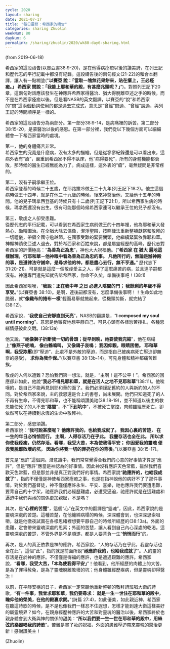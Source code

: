 ```yaml
---
cycle: 2020
layout: sharing
date: 2021-07-17
title: "每日靈修：希西家的禱告"
categories: sharing Zhuolin
weekNum: 80
dayNum: 6
permalink: /sharing/zhuolin/2020/wk80-day6-sharing.html
--- 
```

(from 2019-06-18)

希西家的這段禱告(以賽亞書38:9-20)，是在他得病痊癒以後的讚美詩，在列王記和歷代志的平行記載中都沒有紀錄。這段禱告後的兩句經文(21-22)的和合本翻譯，讓人有一點糊塗("**以賽亞 說：「當取一塊無花果餅來，貼在瘡上，王必痊癒。」 希西家 問說：「我能上耶和華的殿，有甚麼兆頭呢？」**”)。對照列王記下20章，這兩句對話應該發生在神應許希西家得醫治、猶大得脫離亞述之手的時候，而不是在希西家痊癒以後。但是看NASB的英文翻譯，以賽亞的“說”和希西家的“問”這兩個動詞使用的都是過去完成式，意思是“曾經”問過、“曾經”說過，與列王記的時間順序是一樣的。  

希西家的這段禱告分為兩部分。第一部分38:9-14，是病痛裡的訴苦。第二部分38:15-20，是蒙醫治以後的感恩。在第一部分裡，我們從以下幾個方面可以細細體會一下希西家當時的處境。  

第一，他的身體痛苦非常。    
希西家生的究竟是什麼病，沒有太多的描繪。但是從寥寥紀錄還是可以看出來，這病外表有“瘡”，嚴重到希西家不得不臥床，他“病得要死”，所有的身體機能都衰敗，那時候的醫生已經無能為力了。病成這樣，這外表的“瘡”，毫無疑問是非常疼的。  

第二，沒有子嗣承繼王位。    
希西家登基的時候二十五歲，在耶路撒冷做王二十九年(列王記下18:2)。他生這個病時做王十四年，就是在他三十九歲的時候。後來神醫治他，又給他十五年的時間。他的兒子瑪拿西登基的時候只有十二歲(列王記下21:1)，所以希西家生病的時候，瑪拿西還沒有出生。很有可能那個時候希西家連可以繼承王位的兒子都沒有。  

第三，敬虔之人卻受患難。    
從歷代志的平行記載，可以看到在希西家生病前做王的十四年裡，他為耶和華大發熱心、勵精圖治。在全猶大除去偶像，潔淨聖殿，按照律法重新整頓獻祭和敬拜的一切禮儀，帶領全國守逾越節。在國家受難的緊要關頭，他繼續緊緊依靠耶和華。神顯神蹟使亞述人退去，對於希西家和百姓來說，都是屬靈經歷的高峰。歷代志對希西家的評價極高：“**為善為正為忠**”，神也大大祝福他。(“**希西家 在 猶大 遍地這樣辦理，行耶和華－他神眼中看為善為正為忠的事。 凡他所行的，無論是辦神殿的事，是遵律法守誡命，是尋求他的神，都是盡心去行，無不亨通。**” 歷代志下 31:20-21)。可是就是這麼一個敬虔愛主之人，得了這麼痛苦的病，並且連子嗣都沒有。神還專門遣先知就告訴希西家，你命不久矣，準備後事吧！(38:1)  

因此希西家唉嘆，“**我說：正在我中年 之日 必進入陰間的門； 我餘剩的年歲不得享受。**”(以賽亞書 38:10)。是啊，連後嗣都沒有，怎麼準備後事啊！！生命如此地脆弱，就“**像織布的捲布一樣**”輕而易舉就捲起來，從機頭剪斷，就完結了(38:12)。  

希西家說，“**我使自己安靜直到天亮**”，NASB的翻譯是，“**I composed my soul until morning**”。意思是他徹夜地想平靜自己，可見心頭有各樣愁苦掙扎，各種思緒情感彼此交戰。(38:13a)  

他又說，“**祂像獅子折斷我一切的骨頭；從早到晚，祂要使我完結**”，他在病榻上“**像燕子呢喃， 像白鶴鳴叫， 又像鴿子哀鳴； 我因仰觀，眼睛困倦。 耶和華啊，我受欺壓**(即“壓迫”，此處不是外敵的壓迫，而是指自己被疾病死亡壓迫卻無奈的感受)， **求你為我作保。**”(以賽亞書 38:13b-14)，可見身體和精神都痛苦難挨。  

敬虔的人何以遭難？恐怕我們第一想法，就是，“主啊！這不公平！”。希西家的回應卻非如此，他說“**我必不得見耶和華，就是在活人之地不見耶和華**”(38:11)。他唉嘆的，是自己不能再見到耶和華的面了。我們必須謹記舊約的人與新約的人的不同。對於希西家來說，主的救恩還是合上的書卷，尚未展開。他們只知道死了的人不再有生命，不得見耶和華，也不能稱頌讚美祂(38:18-19)，並不知道以後主的救恩能使死了的人不去“**陰間**”，不“**下到坑中**”，不被死亡掌控，肉體雖經歷死亡，卻依然可以在持續到永恆的生命中敬拜神。  

第二部分，感恩頌讚。    
希西家說：“**我可說甚麼呢？ 他應許我的，也給我成就了。 我因心裏的苦楚， 在一生的年日必悄悄而行。 主啊，人得存活乃在乎此。 我靈存活也全在此。 所以求你使我痊癒，仍然存活。看哪，我受大苦，本為使我得平安； 你因愛我的靈魂 便救我脫離敗壞的坑， 因為你將我一切的罪扔在你的背後。**”(以賽亞書 38:15-17)。  

首先是“應許”這個詞。潛意識中，我們常常覺得合我們的心意的好事情才算是“應許”，但是“應許”應當是神認為的好事情。因此神沒有應許天色常藍，雖然我們喜歡天色常藍，但是那並非是真正對我們好的事情。希西家說“**祂應許的，也給我成就了**”，指的不僅僅是神使希西家痊癒之事，也是在指神說他的病好不了了那件事情。對於我們基督徒，神不僅僅應許永生、平安、喜樂，祂也應許我們要遭患難，要背自己的十字架，祂應許我們必經歷難處，必遭受逼迫，祂應許就是在這難處和逼迫中我們與祂的關係更加親密，不是嗎？  

其次，是“**心裡的苦楚**”，這個“心”在英文中的翻譯是“靈魂”，因此，希西家說的是靈魂深處的苦楚。這種苦楚，在他纏綿病榻的時候，深深體會到，也深深思索咀嚼，就是他徹夜試圖在各樣思緒裡想要平靜自己的時候所經歷的(38:13a)。外面的患難，定會帶來靈魂深處的思索；外面的苦楚，讓人看到自己內心深處的乾渴。這靈魂深處的苦楚，不管外界是不是順遂，都是人要背負一生“**悄悄而行**”的。  

再次，是人的真正依靠是神的應許。希西家說，“人的存活乃在乎此，我靈存活也全在此”，這個“此”，指的就是前面所說“**祂應許我的，也給我成就了**”。人的靈的存活是在於神的應許。不僅僅是得福的應許，也是遭遇艱難的應許。希西家說，“**看哪，我受大苦，「本為使我得平安」**”！他看到，他所經歷的肉體上的大苦，是為了罪得赦免，是為了靈魂脫離敗壞的坑；他身體雖經歷疾病，但是靈魂卻得醫治！  

以前，在平靜安穩的日子，希西家一定常聽他重新整頓的敬拜詩班唱大衛的詩歌，“**有一件事，我曾求耶和華，我仍要尋求： 就是一生一世住在耶和華的殿中， 瞻仰他的榮美，在他的殿裏求問。**”(詩篇 27:4)，如此優美，如此親近神，希西家在聽這詩歌的時候，是不是也像我們一樣忍不住遐想，怎樣才能到達大衛這樣美好的屬靈境界？如今，在親身經歷神應許的大苦和對靈魂的醫治以後，希西家終於也親身體會到大衛與神的關係的甜美：“**所以我們要一生一世在耶和華的殿中，用絲弦的樂器唱我的詩歌**”。苦難是畫了妝的祝福，外面的患難壓迫帶來靈魂的醫治更新！感謝讚美主！  

(Zhuolin)  
